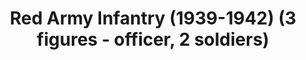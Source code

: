---
layout: product
title: "Red Army Infantry (1939-1942) (3 figures - officer, 2 soldiers)"
price: "TBA" 
desc: "Maketa"
img_path: "/assets/img/ICM 35051.webp"
brand: "N/A"
available: false
special_offer: false
new: false
soon: false
cat: "010000"
subcat: "013600"
subsubcat: "0N/A"
sifra: "ICM 35051"
popular: false
spec: false
---